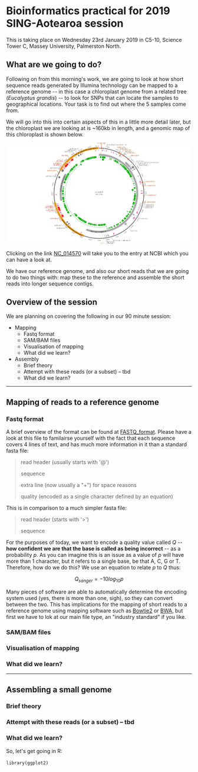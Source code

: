 <!---pjbiggs.github.io--->

# Bioinformatics practical for 2019 SING-Aotearoa session

This is taking place on Wednesday 23rd January 2019 in C5-10, Science Tower C, Massey University, Palmerston North.

## What are we going to do?

Following on from this morning's work, we are going to look at how short sequence reads generated by Illumina technology can be mapped to a reference genome -- in this case a chloroplast genome from a related tree (*Eucalyptus grandis*) -- to look for SNPs that can locate the samples to geographical locations.  Your task is to find out where the 5 samples come from.  

We will go into this into certain aspects of this in a little more detail later, but the chloroplast we are looking at is ~160kb in length, and a genomic map of this chloroplast is shown below.

![Fig. 1: The chloroplast of *Eucalyptus grandis*](chloroplast.png)

Clicking on the link [NC_014570](https://www.ncbi.nlm.nih.gov/nuccore/NC_014570) will take you to the entry at NCBI which you can have a look at. 

We have our reference genome, and also our short reads that we are going to do two things with: map these to the reference and assemble the short reads into longer sequence contigs.

## Overview of the session

We are planning on covering the following in our 90 minute session:

* Mapping
    * Fastq format
    * SAM/BAM files
    * Visualisation of mapping
    * What did we learn?
* Assembly
    * Brief theory
    * Attempt with these reads (or a subset) – tbd 
    * What did we learn?
---

## Mapping of reads to a reference genome

### Fastq format

A brief overview of the format can be found at [FASTQ_format](https://en.wikipedia.org/wiki/FASTQ_format). Please have a look at this file to familairse yourself with the fact that each sequence covers 4 lines of text, and has much more information in it than a standard fasta file:

> read header (usually starts with '@')
>
> sequence
>
> extra line (now usually a "+") for space reasons
>
> quality (encoded as a single character defined by an equation)

This is in comparison to a much simpler fasta file:

> read header (starts with '>')
>
> sequence

For the purposes of today, we want to encode a quality value called *Q* -- **how confident we are that the base is called as being incorrect** -- as a probability *p*.  As you can imagine this is an issue as a value of *p* will have more than 1 character, but it refers to a single base, be that A, C, G or T.  Therefore, how do we do this?  We use an equation to relate *p* to *Q* thus:

$$
Q_{sanger} = -10log_{10}p
$$

Many pieces of software are able to automatically determine the encoding system used (yes, there is more than one, sigh), so they can convert between the two.  This has implications for the mapping of short reads to a reference genome using mapping software such as [Bowtie2](http://bowtie-bio.sourceforge.net/bowtie2/index.shtml) or [BWA](http://bio-bwa.sourceforge.net/), but first we have to lok at our main file type, an "industry standard" if you like.

### SAM/BAM files



### Visualisation of mapping



### What did we learn?


---

## Assembling a small genome 




### Brief theory


### Attempt with these reads (or a subset) – tbd 



### What did we learn?








So, let's get going in R:

`library(ggplot2)`

